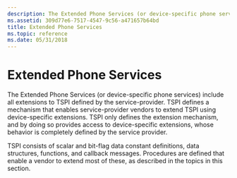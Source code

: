 ```yaml
---
description: The Extended Phone Services (or device-specific phone services) include all extensions to TSPI defined by the service-provider.
ms.assetid: 309d77e6-7517-4547-9c56-a471657b64bd
title: Extended Phone Services
ms.topic: reference
ms.date: 05/31/2018
---
```


# Extended Phone Services

The Extended Phone Services (or device-specific phone services) include all extensions to TSPI defined by the service-provider. TSPI defines a mechanism that enables service-provider vendors to extend TSPI using device-specific extensions. TSPI only defines the extension mechanism, and by doing so provides access to device-specific extensions, whose behavior is completely defined by the service provider.

TSPI consists of scalar and bit-flag data constant definitions, data structures, functions, and callback messages. Procedures are defined that enable a vendor to extend most of these, as described in the topics in this section.

 

 



